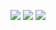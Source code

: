 <img src="https://img.shields.io/badge/itvincent11-FFCD00?style=flat-square&logo=kakaotalk&logoColor=black"/>  <img src="https://img.shields.io/badge/itvincent11@gmail.com-EA4335?style=flat-square&logo=gmail&logoColor=black"/> 
<a href= https://blog.naver.com/vincentkim11 target="_blank"><img src="https://img.shields.io/badge/Blog-EA4335?style=flat-square&logo=Naver&logoColor=black"/></a>



